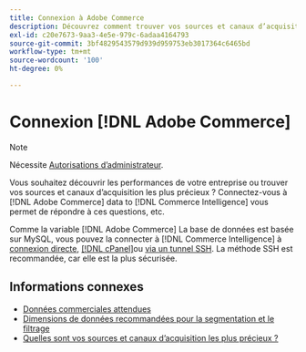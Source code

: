 ```yaml
---
title: Connexion à Adobe Commerce
description: Découvrez comment trouver vos sources et canaux d’acquisition les plus précieux.
exl-id: c20e7673-9aa3-4e5e-979c-6adaa4164793
source-git-commit: 3bf4829543579d939d959753eb3017364c6465bd
workflow-type: tm+mt
source-wordcount: '100'
ht-degree: 0%

---
```


# Connexion [!DNL Adobe Commerce]

>[!NOTE]
>
>Nécessite [Autorisations d’administrateur](../../../administrator/user-management/user-management.md).

Vous souhaitez découvrir les performances de votre entreprise ou trouver vos sources et canaux d’acquisition les plus précieux ? Connectez-vous à [!DNL Adobe Commerce] data to [!DNL Commerce Intelligence] vous permet de répondre à ces questions, etc.

Comme la variable [!DNL Adobe Commerce] La base de données est basée sur MySQL, vous pouvez la connecter à [!DNL Commerce Intelligence] à [connexion directe](../integrations/mysql-via-a-direct-connection.md), [[!DNL cPanel]](../integrations/mysql-via-cpanel.md)ou [via un tunnel SSH](../integrations/mysql-via-ssh-tunnel.md). La méthode SSH est recommandée, car elle est la plus sécurisée.

## Informations connexes

* [Données commerciales attendues](../integrations/magento-data.md)
* [Dimensions de données recommandées pour la segmentation et le filtrage](../../../best-practices/segment-filter.md)
* [Quelles sont vos sources et canaux d’acquisition les plus précieux ?](../../analysis/most-value-source-channel.md)
